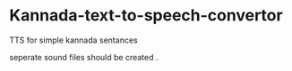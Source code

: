 # Kannada-text-to-speech-convertor
TTS for simple kannada sentances 

seperate sound files should be created .
